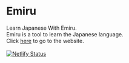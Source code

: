 # Emiru
Learn Japanese With Emiru.<br>
Emiru is a tool to learn the Japanese language.
<br>
Click <a href="https://emiru.netlify.com" target="_blank">here</a> to go to the website.
<br>
<br>
[![Netlify Status](https://api.netlify.com/api/v1/badges/e97144a7-77ab-4e1a-a3de-ca43aba6df3b/deploy-status)](https://app.netlify.com/sites/emiru/deploys)
